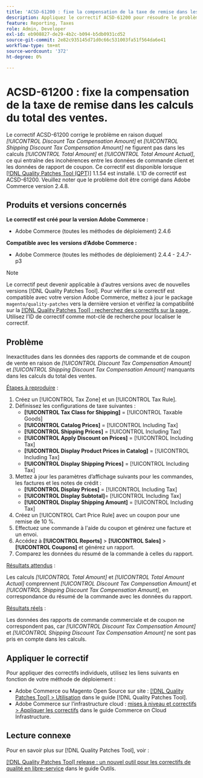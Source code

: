 ```yaml
---
title: 'ACSD-61200 : fixe la compensation de la taxe de remise dans les calculs du total des ventes.'
description: Appliquez le correctif ACSD-61200 pour résoudre le problème Adobe Commerce en raison duquel *[!UICONTROL Discount Tax Compensation Amount]* et *[!UICONTROL Shipping Discount Tax Compensation Amount]* sont absents des calculs du total des ventes, ce qui entraîne des incohérences entre les données de commande et les données de rapport de coupon.
feature: Reporting, Taxes
role: Admin, Developer
exl-id: eb908827-de29-4b2c-b094-b5db0931cd52
source-git-commit: 2e82c935145d71d0c66c531003fa51f564da6e41
workflow-type: tm+mt
source-wordcount: '372'
ht-degree: 0%

---
```


# ACSD-61200 : fixe la compensation de la taxe de remise dans les calculs du total des ventes.

Le correctif ACSD-61200 corrige le problème en raison duquel *[!UICONTROL Discount Tax Compensation Amount]* et *[!UICONTROL Shipping Discount Tax Compensation Amount]* ne figurent pas dans les calculs *[!UICONTROL Total Amount]* et *[!UICONTROL Total Amount Actual]*, ce qui entraîne des incohérences entre les données de commande client et les données de rapport de coupon. Ce correctif est disponible lorsque [[!DNL Quality Patches Tool (QPT)]](/help/tools/quality-patches-tool/quality-patches-tool-to-self-serve-quality-patches.md) 1.1.54 est installé. L’ID de correctif est ACSD-61200. Veuillez noter que le problème doit être corrigé dans Adobe Commerce version 2.4.8.

## Produits et versions concernés

**Le correctif est créé pour la version Adobe Commerce :**

- Adobe Commerce (toutes les méthodes de déploiement) 2.4.6

**Compatible avec les versions d’Adobe Commerce :**

- Adobe Commerce (toutes les méthodes de déploiement) 2.4.4 - 2.4.7-p3

>[!NOTE]
>
>Le correctif peut devenir applicable à d’autres versions avec de nouvelles versions [!DNL Quality Patches Tool]. Pour vérifier si le correctif est compatible avec votre version Adobe Commerce, mettez à jour le package `magento/quality-patches` vers la dernière version et vérifiez la compatibilité sur la [[!DNL Quality Patches Tool] : recherchez des correctifs sur la page ](https://experienceleague.adobe.com/tools/commerce-quality-patches/index.html). Utilisez l’ID de correctif comme mot-clé de recherche pour localiser le correctif.

## Problème

Inexactitudes dans les données des rapports de commande et de coupon de vente en raison de *[!UICONTROL Discount Tax Compensation Amount]* et *[!UICONTROL Shipping Discount Tax Compensation Amount]* manquants dans les calculs du total des ventes.

<u>Étapes à reproduire</u> :

1. Créez un [!UICONTROL Tax Zone] et un [!UICONTROL Tax Rule].
1. Définissez les configurations de taxe suivantes :
   - **[!UICONTROL Tax Class for Shipping]** = [!UICONTROL Taxable Goods]
   - **[!UICONTROL Catalog Prices]** = [!UICONTROL Including Tax]
   - **[!UICONTROL Shipping Prices]** = [!UICONTROL Including Tax]
   - **[!UICONTROL Apply Discount on Prices]** = [!UICONTROL Including Tax]
   - **[!UICONTROL Display Product Prices in Catalog]** = [!UICONTROL Including Tax]
   - **[!UICONTROL Display Shipping Prices]** = [!UICONTROL Including Tax]
1. Mettez à jour les paramètres d’affichage suivants pour les commandes, les factures et les notes de crédit :
   - **[!UICONTROL Display Prices]** = [!UICONTROL Including Tax]
   - **[!UICONTROL Display Subtotal]**= [!UICONTROL Including Tax]
   - **[!UICONTROL Display Shipping Amount]** = [!UICONTROL Including Tax]
1. Créez un [!UICONTROL Cart Price Rule] avec un coupon pour une remise de 10 %.
1. Effectuez une commande à l&#39;aide du coupon et générez une facture et un envoi.
1. Accédez à **[!UICONTROL Reports]** > **[!UICONTROL Sales]** > **[!UICONTROL Coupons]** et générez un rapport.
1. Comparez les données du résumé de la commande à celles du rapport.

<u>Résultats attendus</u> :

Les calculs *[!UICONTROL Total Amount]* et *[!UICONTROL Total Amount Actual]* comprennent *[!UICONTROL Discount Tax Compensation Amount]* et *[!UICONTROL Shipping Discount Tax Compensation Amount]*, en correspondance du résumé de la commande avec les données du rapport.

<u>Résultats réels</u> :

Les données des rapports de commande commerciale et de coupon ne correspondent pas, car *[!UICONTROL Discount Tax Compensation Amount]* et *[!UICONTROL Shipping Discount Tax Compensation Amount]* ne sont pas pris en compte dans les calculs.

## Appliquer le correctif

Pour appliquer des correctifs individuels, utilisez les liens suivants en fonction de votre méthode de déploiement :

- Adobe Commerce ou Magento Open Source sur site : [[!DNL Quality Patches Tool] > Utilisation](/help/tools/quality-patches-tool/usage.md) dans le guide [!DNL Quality Patches Tool].
- Adobe Commerce sur l’infrastructure cloud : [mises à niveau et correctifs > Appliquer les correctifs](https://experienceleague.adobe.com/docs/commerce-cloud-service/user-guide/develop/upgrade/apply-patches.html) dans le guide Commerce on Cloud Infrastructure.

## Lecture connexe

Pour en savoir plus sur [!DNL Quality Patches Tool], voir :

[[!DNL Quality Patches Tool] release : un nouvel outil pour les correctifs de qualité en libre-service](https://experienceleague.adobe.com/en/docs/commerce-knowledge-base/kb/announcements/commerce-announcements/magento-quality-patches-released-new-tool-to-self-serve-quality-patches) dans le guide Outils.
